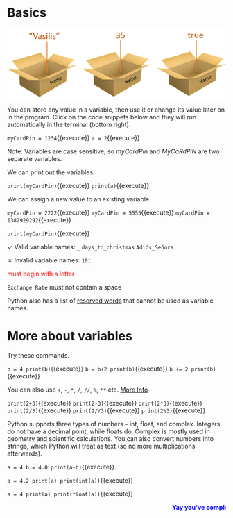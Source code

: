 # Basics
![Variables](./assets/variables.png)

You can store any value in a variable, then use it or change its value later on in the program. Click on the code snippets below and they will run automatically in the terminal (bottom right).

`myCardPin = 1234`{{execute}}
`a = 2`{{execute}}

Note: Variables are case sensitive, so *myCardPin* and *MyCaRdPiN* are two separate variables.

We can print out the variables.

`print(myCardPin)`{{execute}}
`print(a)`{{execute}}

We can assign a new value to an existing variable.

`myCardPin = 2222`{{execute}}
`myCardPin = 5555`{{execute}}
`myCardPin = 1382929292`{{execute}}

`print(myCardPin)`{{execute}}

✓ Valid variable names: ```_``` ```days_to_christmas``` ```Adiós_Señora```

✗ Invalid variable names: ```10t``` <p style="color:red">must begin with a letter</p> ```Exchange Rate``` must not contain a space

Python also has a list of [reserved words](https://www.w3schools.com/python/python_ref_keywords.asp) that cannot be used as variable names.

# More about variables
Try these commands.

`b = 4
print(b)`{{execute}}
`b = b+2
print(b)`{{execute}}
`b += 2
print(b)`{{execute}}

You can also use ```+```, ```-```, ```*```, ```/```, ```//```, ```%```, ```**``` etc. [More Info](https://www.w3schools.com/python/python_operators.asp)

`print(2+3)`{{execute}}
`print(2-3)`{{execute}}
`print(2*3)`{{execute}}
`print(2/3)`{{execute}}
`print(2//3)`{{execute}}
`print(2%3)`{{execute}}

Python supports three types of numbers – int, float, and complex. Integers do not have a decimal point, while floats do. Complex is mostly used in geometry and scientific calculations. You can also convert numbers into strings, which Python will treat as text (so no more multiplications afterwards).

`a = 4
b = 4.0
print(a+b)`{{execute}}

`a = 4.2
print(a)
print(int(a))`{{execute}}

`a = 4
print(a)
print(float(a))`{{execute}}

<marquee style='color: blue;'><b>Yay you've completed part 1!</b></marquee>
